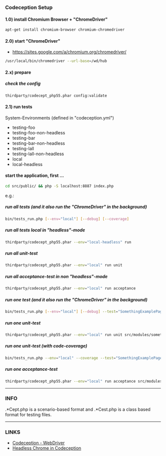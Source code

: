 ### Codeception Setup

#### 1.0) install Chromium Browser + "ChromeDriver"

  ```bash
  apt-get install chromium-browser chromium-chromedriver
  ```
  
#### 2.0) start "ChromeDriver"

  - https://sites.google.com/a/chromium.org/chromedriver/

  ```bash
  /usr/local/bin/chromedriver --url-base=/wd/hub
  ```
  
#### 2.x) prepare

  ##### check the config
  ```bash
  thirdparty/codecept_php55.phar config:validate
  ```
  
#### 2.1) run tests

  System-Environments (defined in "codeception.yml")
  - testing-foo
  - testing-foo-non-headless
  - testing-bar
  - testing-bar-non-headless
  - testing-lall
  - testing-lall-non-headless
  - local
  - local-headless
  
  #### start the application, first ...
  
  ```bash
  cd src/public/ && php -S localhost:8887 index.php
  ```  

  e.g.:
  

  ##### run all tests (and it also run the "ChromeDriver" in the background)
  
  ```bash
  bin/tests_run.php [--env="local"] [--debug] [--coverage]
  ```

  ##### run all tests local in "headless"-mode

  ```bash
  thirdparty/codecept_php55.phar --env="local-headless" run
  ```

  ##### run all unit-test
  
  ```bash
  thirdparty/codecept_php55.phar --env="local" run unit
  ```
  
  ##### run all acceptance-test in non "headless"-mode

  ```bash
  thirdparty/codecept_php55.phar --env="local" run acceptance
  ```
  
  ##### run one test (and it also run the "ChromeDriver" in the background)
  
  ```bash
  bin/tests_run.php [--env="local"] [--debug] --test="SomethingExamplePageView_Lall_AcceptanceCest[.php]"
  ```

  ##### run one unit-test
  
  ```bash
  thirdparty/codecept_php55.phar --env="local" run unit src/modules/something/example/SomethingExamplePageView_Lall_UnitCest.php
  ```
  
  ##### run one unit-test (with code-coverage)
  
  ```bash
  bin/tests_run.php --env="local" --coverage --test="SomethingExamplePageView_Lall_UnitCest.php"
  ```

  ##### run one acceptance-test

  ```bash
  thirdparty/codecept_php55.phar --env="local" run acceptance src/modules/something/example/SomethingExamplePageView_Lall_AcceptanceCest.php
  ```

------------------------------------------------------------------------------------------------------------

### INFO

.*Cept.php is a scenario-based format and .*Cest.php is a class based format for testing files.

------------------------------------------------------------------------------------------------------------

### LINKS

- [Codeception - WebDriver](http://codeception.com/docs/modules/WebDriver)
- [Headless Chrome in Codeception](http://phptest.club/t/how-to-run-headless-chrome-in-codeception/1544)
